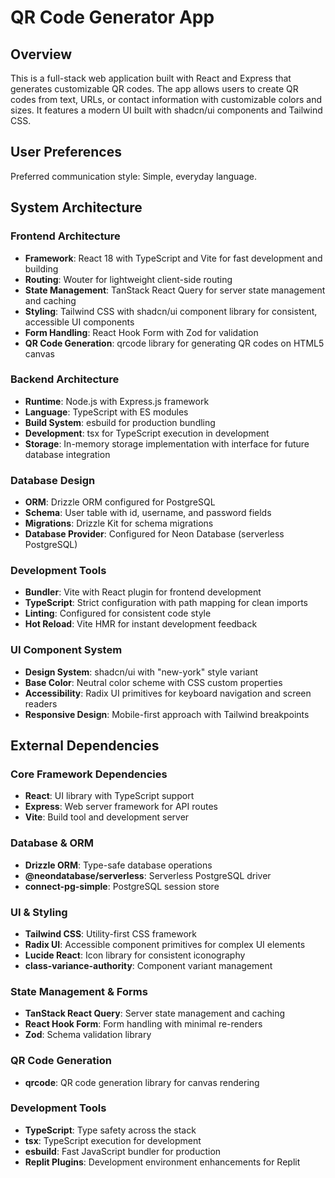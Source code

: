# QR Code Generator App

## Overview

This is a full-stack web application built with React and Express that generates customizable QR codes. The app allows users to create QR codes from text, URLs, or contact information with customizable colors and sizes. It features a modern UI built with shadcn/ui components and Tailwind CSS.

## User Preferences

Preferred communication style: Simple, everyday language.

## System Architecture

### Frontend Architecture
- **Framework**: React 18 with TypeScript and Vite for fast development and building
- **Routing**: Wouter for lightweight client-side routing
- **State Management**: TanStack React Query for server state management and caching
- **Styling**: Tailwind CSS with shadcn/ui component library for consistent, accessible UI components
- **Form Handling**: React Hook Form with Zod for validation
- **QR Code Generation**: qrcode library for generating QR codes on HTML5 canvas

### Backend Architecture
- **Runtime**: Node.js with Express.js framework
- **Language**: TypeScript with ES modules
- **Build System**: esbuild for production bundling
- **Development**: tsx for TypeScript execution in development
- **Storage**: In-memory storage implementation with interface for future database integration

### Database Design
- **ORM**: Drizzle ORM configured for PostgreSQL
- **Schema**: User table with id, username, and password fields
- **Migrations**: Drizzle Kit for schema migrations
- **Database Provider**: Configured for Neon Database (serverless PostgreSQL)

### Development Tools
- **Bundler**: Vite with React plugin for frontend development
- **TypeScript**: Strict configuration with path mapping for clean imports
- **Linting**: Configured for consistent code style
- **Hot Reload**: Vite HMR for instant development feedback

### UI Component System
- **Design System**: shadcn/ui with "new-york" style variant
- **Base Color**: Neutral color scheme with CSS custom properties
- **Accessibility**: Radix UI primitives for keyboard navigation and screen readers
- **Responsive Design**: Mobile-first approach with Tailwind breakpoints

## External Dependencies

### Core Framework Dependencies
- **React**: UI library with TypeScript support
- **Express**: Web server framework for API routes
- **Vite**: Build tool and development server

### Database & ORM
- **Drizzle ORM**: Type-safe database operations
- **@neondatabase/serverless**: Serverless PostgreSQL driver
- **connect-pg-simple**: PostgreSQL session store

### UI & Styling
- **Tailwind CSS**: Utility-first CSS framework
- **Radix UI**: Accessible component primitives for complex UI elements
- **Lucide React**: Icon library for consistent iconography
- **class-variance-authority**: Component variant management

### State Management & Forms
- **TanStack React Query**: Server state management and caching
- **React Hook Form**: Form handling with minimal re-renders
- **Zod**: Schema validation library

### QR Code Generation
- **qrcode**: QR code generation library for canvas rendering

### Development Tools
- **TypeScript**: Type safety across the stack
- **tsx**: TypeScript execution for development
- **esbuild**: Fast JavaScript bundler for production
- **Replit Plugins**: Development environment enhancements for Replit